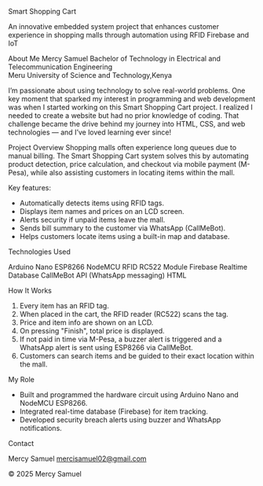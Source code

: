 Smart Shopping Cart

An innovative embedded system project that enhances customer experience in shopping malls through automation using RFID Firebase and IoT

 About Me
Mercy Samuel 
Bachelor of Technology in Electrical and Telecommunication Engineering  
Meru University of Science and Technology,Kenya  

I’m passionate about using technology to solve real-world problems. One key moment that sparked my interest in programming and web development was when I started working on this Smart Shopping Cart project. I realized I needed to create a website but had no prior knowledge of coding. That challenge became the drive behind my journey into HTML, CSS, and web technologies — and I’ve loved learning ever since!

 Project Overview
Shopping malls often experience long queues due to manual billing. The Smart Shopping Cart system solves this by automating product detection, price calculation, and checkout via mobile payment (M-Pesa), while also assisting customers in locating items within the mall.

Key features:
- Automatically detects items using RFID tags.
- Displays item names and prices on an LCD screen.
- Alerts security if unpaid items leave the mall.
- Sends bill summary to the customer via WhatsApp (CallMeBot).
- Helps customers locate items using a built-in map and database.


Technologies Used

Arduino Nano
ESP8266 NodeMCU
RFID RC522 Module
Firebase Realtime Database
CallMeBot API (WhatsApp messaging)
HTML

 How It Works

1. Every item has an RFID tag.
2. When placed in the cart, the RFID reader (RC522) scans the tag.
3. Price and item info are shown on an LCD.
4. On pressing "Finish", total price is displayed.
5. If not paid in time via M-Pesa, a buzzer alert is triggered and a WhatsApp alert is sent using ESP8266 via CallMeBot.
6. Customers can search items and be guided to their exact location within the mall.

 My Role

- Built and programmed the hardware circuit using Arduino Nano and NodeMCU ESP8266.
- Integrated real-time database (Firebase) for item tracking.
- Developed security breach alerts using buzzer and WhatsApp notifications.

Contact

Mercy Samuel 
mercisamuel02@gmail.com


© 2025 Mercy Samuel

